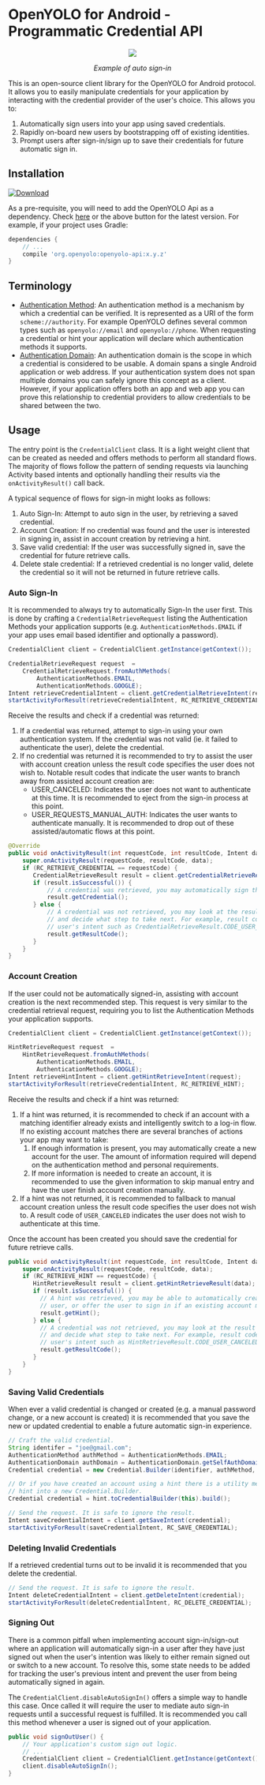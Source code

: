 # OpenYOLO for Android - Programmatic Credential API

<div align="center">
  <img src="https://user-images.githubusercontent.com/445775/30930082-60d21ace-a375-11e7-90cf-cc75fe5747fd.gif"/>
  <p><em>Example of auto sign-in</em></p>
</div>

This is an open-source client library for the OpenYOLO for Android protocol. It allows you to easily
manipulate credentials for your application by interacting with the credential provider of the
user's choice. This allows you to:

1. Automatically sign users into your app using saved credentials.
1. Rapidly on-board new users by bootstrapping off of existing identities.
1. Prompt users after sign-in/sign up to save their credentials for future automatic sign in.

## Installation
[ ![Download](https://api.bintray.com/packages/openid/net.openid/openyolo-api/images/download.svg) ](https://bintray.com/openid/net.openid/openyolo-api/_latestVersion)

As a pre-requisite, you will need to add the OpenYOLO Api as a dependency. Check
[here](https://bintray.com/openid/net.openid/openyolo-api) or the above button for the latest
version. For example, if your project uses Gradle:

```groovy
dependencies {
    // ...
    compile 'org.openyolo:openyolo-api:x.y.z'
}
```

## Terminology

 - [Authentication Method](http://openid.net/specs/openyolo-android-ID1.html#authentication-methods):
An authentication method is a mechanism by which a credential can be verified. It is represented as
a URI of the form ```scheme://authority```. For example OpenYOLO defines several common types such
as ``openyolo://email`` and ```openyolo://phone```.  When requesting a credential or hint your
application will declare which authentication methods it supports.
 - [Authentication Domain](http://openid.net/specs/openyolo-android-ID1.html#authentication-domains):
An authentication domain is the scope in which a credential is considered to be usable. A domain
spans a single Android application or web address. If your authentication system does not span
multiple domains you can safely ignore this concept as a client. However, if your application offers
both an app and web app you can prove this relationship to credential providers to allow credentials
to be shared between the two.

## Usage

The entry point is the ```CredentialClient``` class. It is a light weight client that can be created
as needed and offers methods to perform all standard flows. The majority of flows follow the pattern
of sending requests via launching Activity based intents and optionally handling their results via
the ```onActivityResult()``` call back.

A typical sequence of flows for sign-in might looks as follows:
1. Auto Sign-In: Attempt to auto sign in the user, by retrieving a saved credential.
1. Account Creation: If no credential was found and the user is interested in signing in, assist in
account creation by retrieving a hint.
1. Save valid credential: If the user was successfully signed in, save the credential for future
retrieve calls.
1. Delete stale credential: If a retrieved credential is no longer valid, delete the credential so
it will not be returned in future retrieve calls.

### Auto Sign-In

It is recommended to always try to automatically Sign-In the user first.  This is done by crafting a
```CredentialRetrieveRequest``` listing the Authentication Methods your application supports (e.g.
```AuthenticationMethods.EMAIL``` if your app uses email based identifier and optionally a
password).

```java
CredentialClient client = CredentialClient.getInstance(getContext());

CredentialRetrieveRequest request  =
    CredentialRetrieveRequest.fromAuthMethods(
        AuthenticationMethods.EMAIL,
        AuthenticationMethods.GOOGLE);
Intent retrieveCredentialIntent = client.getCredentialRetrieveIntent(request);
startActivityForResult(retrieveCredentialIntent, RC_RETRIEVE_CREDENTIAL);
```

Receive the results and check if a credential was returned:
1. If a credential was returned, attempt to sign-in using your own authentication system. If the
credential was not valid (ie. it failed to authenticate the user), delete the credential.
1. If no credential was returned it is recommended to try to assist the user with account creation
unless the result code specifies the user does not wish to. Notable result codes that indicate the
user wants to branch away from assisted account creation are:
    - USER_CANCELED: Indicates the user does not want to authenticate at this time. It is
      recommended to eject from the sign-in process at this point.
    - USER_REQUESTS_MANUAL_AUTH: Indicates the user wants to authenticate manually. It is
      recommended to drop out of these assisted/automatic flows at this point.

```java
@Override
public void onActivityResult(int requestCode, int resultCode, Intent data) {
    super.onActivityResult(requestCode, resultCode, data);
    if (RC_RETRIEVE_CREDENTIAL == requestCode) {
       CredentialRetrieveResult result = client.getCredentialRetrieveResult(data);
       if (result.isSuccessful()) {
           // A credential was retrieved, you may automatically sign the user in.
           result.getCredential();
       } else {
           // A credential was not retrieved, you may look at the result code to determine why
           // and decide what step to take next. For example, result code may inform you of the
           // user's intent such as CredentialRetrieveResult.CODE_USER_CANCELED.
           result.getResultCode();
       }
    }
}
```

### Account Creation

If the user could not be automatically signed-in, assisting with account creation is the next
recommended step. This request is very similar to the credential retrieval request, requiring you to
list the Authentication Methods your application supports.

```java
CredentialClient client = CredentialClient.getInstance(getContext());

HintRetrieveRequest request  =
    HintRetrieveRequest.fromAuthMethods(
        AuthenticationMethods.EMAIL,
        AuthenticationMethods.GOOGLE);
Intent retrieveHintIntent = client.getHintRetrieveIntent(request);
startActivityForResult(retrieveCredentialIntent, RC_RETRIEVE_HINT);
```

Receive the results and check if a hint was returned:
1. If a hint was returned, it is recommended to check if an account with a matching identifier
   already exists and intelligently switch to a log-in flow. If no existing account matches there
   are several branches of actions your app may want to take:
    1. If enough information is present, you may automatically create a new account for the user.
       The amount of information required will depend on the authentication method and personal
       requirements.
    1. If more information is needed to create an account, it is recommended to use the given
       information to skip manual entry and have the user finish account creation manually.
1. If a hint was not returned, it is recommended to fallback to manual account creation unless the
   result code specifies the user does not wish to. A result code of ```USER_CANCELED``` indicates
   the user does not wish to authenticate at this time.
   
Once the account has been created you should save the credential for future retrieve calls.

```java
public void onActivityResult(int requestCode, int resultCode, Intent data) {
    super.onActivityResult(requestCode, resultCode, data);
    if (RC_RETRIEVE_HINT == requestCode) {
       HintRetrieveResult result = client.getHintRetrieveResult(data);
       if (result.isSuccessful()) {
         // A hint was retrieved, you may be able to automatically create an account for the
         // user, or offer the user to sign in if an existing account matches the hint.
         result.getHint();
       } else {
         // A credential was not retrieved, you may look at the result code to determine why
         // and decide what step to take next. For example, result code may inform you of the
         // user's intent such as HintRetrieveResult.CODE_USER_CANCELED.
         result.getResultCode();
       }
    }
}
```

### Saving Valid Credentials

When ever a valid credential is changed or created (e.g. a manual password change, or a new account
is created) it is recommended that you save the new or updated credential to enable a future
automatic sign-in experience.

```java
// Craft the valid credential.
String identifer = "joe@gmail.com";
AuthenticationMethod authMethod = AuthenticationMethods.EMAIL;
AuthenticationDomain authDomain = AuthenticationDomain.getSelfAuthDomain(this);
Credential credential = new Credential.Builder(identifier, authMethod, authDomain).build();

// Or if you have created an account using a hint there is a utility method that will convert the
// hint into a new Credential.Builder.
Credential credential = hint.toCredentialBuilder(this).build();

// Send the request. It is safe to ignore the result.
Intent saveCredentialIntent = client.getSaveIntent(credential);
startActivityForResult(saveCredentialIntent, RC_SAVE_CREDENTIAL);
```

### Deleting Invalid Credentials

If a retrieved credential turns out to be invalid it is recommended that you delete the credential.

```java
// Send the request. It is safe to ignore the result.
Intent deleteCredentialIntent = client.getDeleteIntent(credential);
startActivityForResult(deleteCredentialIntent, RC_DELETE_CREDENTIAL);
```


### Signing Out

There is a common pitfall when implementing account sign-in/sign-out where an application will
automatically sign-in a user after they have just signed out when the user's intention was likely to
either remain signed out or switch to a new account. To resolve this, some state needs to be added
for tracking the user's previous intent and prevent the user from being automatically signed in
again.

The ```CredentialClient.disableAutoSignIn()``` offers a simple way to handle this case. Once called
it will require the user to mediate auto sign-in requests until a successful request is fulfilled.
It is recommended you call this method whenever a user is signed out of your application. 

```java
public void signOutUser() {
    // Your application's custom sign out logic.
    // ...
    CredentialClient client = CredentialClient.getInstance(getContext());
    client.disableAutoSignIn();
}
```
